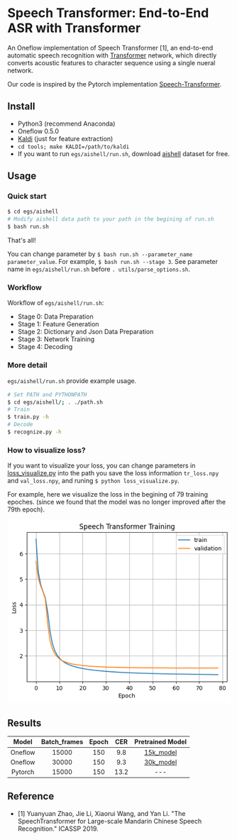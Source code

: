 # Speech Transformer: End-to-End ASR with Transformer

An Oneflow implementation of Speech Transformer [1], an end-to-end automatic speech recognition with [Transformer](https://arxiv.org/abs/1706.03762) network, which directly converts acoustic features to character sequence using a single nueral network.

Our code is inspired by the Pytorch implementation [Speech-Transformer](https://github.com/kaituoxu/Speech-Transformer).



## Install
- Python3 (recommend Anaconda)
- Oneflow 0.5.0
- [Kaldi](https://github.com/kaldi-asr/kaldi) (just for feature extraction)
- `cd tools; make KALDI=/path/to/kaldi`
- If you want to run `egs/aishell/run.sh`, download [aishell](http://www.openslr.org/33/) dataset for free.

## Usage


### Quick start
```bash
$ cd egs/aishell
# Modify aishell data path to your path in the begining of run.sh 
$ bash run.sh
```
That's all!

You can change parameter by `$ bash run.sh --parameter_name parameter_value`. For example, `$ bash run.sh --stage 3`. See parameter name in `egs/aishell/run.sh` before `. utils/parse_options.sh`.

### Workflow
Workflow of `egs/aishell/run.sh`:
- Stage 0: Data Preparation
- Stage 1: Feature Generation
- Stage 2: Dictionary and Json Data Preparation
- Stage 3: Network Training
- Stage 4: Decoding

### More detail
`egs/aishell/run.sh` provide example usage.
```bash
# Set PATH and PYTHONPATH
$ cd egs/aishell/; . ./path.sh
# Train
$ train.py -h
# Decode
$ recognize.py -h
```
### How to visualize loss?
If you want to visualize your loss, you can change parameters in [loss_visualize.py](egs/aishell/loss_visualize.py) into the path you save the loss information `tr_loss.npy` and `val_loss.npy`, and runing `$ python loss_visualize.py`.

For example, here we visualize the loss in the begining of 79 training epoches. (since we found that the model was no longer improved after the 79th epoch). 

![loss](egs/aishell/figures/tr_val_loss_15000bf.png)


## Results
| Model | Batch_frames | Epoch | CER |Pretrained Model |
| :---: | :-: | :----: |:----: |:----: |
| Oneflow | 15000 |150|9.8|[15k_model](https://oneflow-public.oss-cn-beijing.aliyuncs.com/model_zoo/audio/SpeechTransfomer/15k_model.zip)|
| Oneflow | 30000 |150|9.3|[30k_model](https://oneflow-public.oss-cn-beijing.aliyuncs.com/model_zoo/audio/SpeechTransfomer/30k_model.zip)|
| Pytorch | 15000 |150|13.2 | --- |

## Reference
- [1] Yuanyuan Zhao, Jie Li, Xiaorui Wang, and Yan Li. "The SpeechTransformer for Large-scale Mandarin Chinese Speech Recognition." ICASSP 2019.
